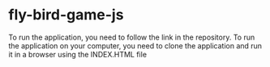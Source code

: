 # fly-bird-game-js
To run the application, you need to follow the link in the repository. 
To run the application on your computer, you need to clone the application and run it in a browser using the INDEX.HTML file
